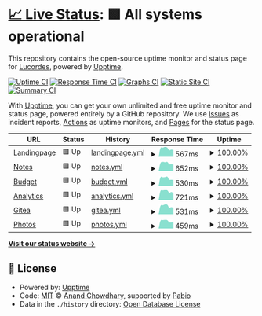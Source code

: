 # [📈 Live Status](https://status.lucacordes.com): <!--live status--> **🟩 All systems operational**

This repository contains the open-source uptime monitor and status page for [Lucordes](https://status.lucacordes.com), powered by [Upptime](https://github.com/upptime/upptime).

[![Uptime CI](https://github.com/lucordes/lucordes.github.io/workflows/Uptime%20CI/badge.svg)](https://github.com/lucordes/lucordes.github.io/actions?query=workflow%3A%22Uptime+CI%22)
[![Response Time CI](https://github.com/lucordes/lucordes.github.io/workflows/Response%20Time%20CI/badge.svg)](https://github.com/lucordes/lucordes.github.io/actions?query=workflow%3A%22Response+Time+CI%22)
[![Graphs CI](https://github.com/lucordes/lucordes.github.io/workflows/Graphs%20CI/badge.svg)](https://github.com/lucordes/lucordes.github.io/actions?query=workflow%3A%22Graphs+CI%22)
[![Static Site CI](https://github.com/lucordes/lucordes.github.io/workflows/Static%20Site%20CI/badge.svg)](https://github.com/lucordes/lucordes.github.io/actions?query=workflow%3A%22Static+Site+CI%22)
[![Summary CI](https://github.com/lucordes/lucordes.github.io/workflows/Summary%20CI/badge.svg)](https://github.com/lucordes/lucordes.github.io/actions?query=workflow%3A%22Summary+CI%22)

With [Upptime](https://upptime.js.org), you can get your own unlimited and free uptime monitor and status page, powered entirely by a GitHub repository. We use [Issues](https://github.com/lucordes/lucordes.github.io/issues) as incident reports, [Actions](https://github.com/lucordes/lucordes.github.io/actions) as uptime monitors, and [Pages](https://status.lucacordes.com) for the status page.

<!--start: status pages-->
<!-- This summary is generated by Upptime (https://github.com/upptime/upptime) -->
<!-- Do not edit this manually, your changes will be overwritten -->
<!-- prettier-ignore -->
| URL | Status | History | Response Time | Uptime |
| --- | ------ | ------- | ------------- | ------ |
| <img alt="" src="https://icons.duckduckgo.com/ip3/www.lucacordes.com.ico" height="13"> [Landingpage](https://www.lucacordes.com) | 🟩 Up | [landingpage.yml](https://github.com/lucordes/lucordes.github.io/commits/HEAD/history/landingpage.yml) | <details><summary><img alt="Response time graph" src="./graphs/landingpage/response-time-week.png" height="20"> 567ms</summary><br><a href="https://status.lucacordes.com/history/landingpage"><img alt="Response time 567" src="https://img.shields.io/endpoint?url=https%3A%2F%2Fraw.githubusercontent.com%2Flucordes%2Flucordes.github.io%2FHEAD%2Fapi%2Flandingpage%2Fresponse-time.json"></a><br><a href="https://status.lucacordes.com/history/landingpage"><img alt="24-hour response time 567" src="https://img.shields.io/endpoint?url=https%3A%2F%2Fraw.githubusercontent.com%2Flucordes%2Flucordes.github.io%2FHEAD%2Fapi%2Flandingpage%2Fresponse-time-day.json"></a><br><a href="https://status.lucacordes.com/history/landingpage"><img alt="7-day response time 567" src="https://img.shields.io/endpoint?url=https%3A%2F%2Fraw.githubusercontent.com%2Flucordes%2Flucordes.github.io%2FHEAD%2Fapi%2Flandingpage%2Fresponse-time-week.json"></a><br><a href="https://status.lucacordes.com/history/landingpage"><img alt="30-day response time 567" src="https://img.shields.io/endpoint?url=https%3A%2F%2Fraw.githubusercontent.com%2Flucordes%2Flucordes.github.io%2FHEAD%2Fapi%2Flandingpage%2Fresponse-time-month.json"></a><br><a href="https://status.lucacordes.com/history/landingpage"><img alt="1-year response time 567" src="https://img.shields.io/endpoint?url=https%3A%2F%2Fraw.githubusercontent.com%2Flucordes%2Flucordes.github.io%2FHEAD%2Fapi%2Flandingpage%2Fresponse-time-year.json"></a></details> | <details><summary><a href="https://status.lucacordes.com/history/landingpage">100.00%</a></summary><a href="https://status.lucacordes.com/history/landingpage"><img alt="All-time uptime 100.00%" src="https://img.shields.io/endpoint?url=https%3A%2F%2Fraw.githubusercontent.com%2Flucordes%2Flucordes.github.io%2FHEAD%2Fapi%2Flandingpage%2Fuptime.json"></a><br><a href="https://status.lucacordes.com/history/landingpage"><img alt="24-hour uptime 100.00%" src="https://img.shields.io/endpoint?url=https%3A%2F%2Fraw.githubusercontent.com%2Flucordes%2Flucordes.github.io%2FHEAD%2Fapi%2Flandingpage%2Fuptime-day.json"></a><br><a href="https://status.lucacordes.com/history/landingpage"><img alt="7-day uptime 100.00%" src="https://img.shields.io/endpoint?url=https%3A%2F%2Fraw.githubusercontent.com%2Flucordes%2Flucordes.github.io%2FHEAD%2Fapi%2Flandingpage%2Fuptime-week.json"></a><br><a href="https://status.lucacordes.com/history/landingpage"><img alt="30-day uptime 100.00%" src="https://img.shields.io/endpoint?url=https%3A%2F%2Fraw.githubusercontent.com%2Flucordes%2Flucordes.github.io%2FHEAD%2Fapi%2Flandingpage%2Fuptime-month.json"></a><br><a href="https://status.lucacordes.com/history/landingpage"><img alt="1-year uptime 100.00%" src="https://img.shields.io/endpoint?url=https%3A%2F%2Fraw.githubusercontent.com%2Flucordes%2Flucordes.github.io%2FHEAD%2Fapi%2Flandingpage%2Fuptime-year.json"></a></details>
| <img alt="" src="https://icons.duckduckgo.com/ip3/notes.lucacordes.com.ico" height="13"> [Notes](https://notes.lucacordes.com) | 🟩 Up | [notes.yml](https://github.com/lucordes/lucordes.github.io/commits/HEAD/history/notes.yml) | <details><summary><img alt="Response time graph" src="./graphs/notes/response-time-week.png" height="20"> 652ms</summary><br><a href="https://status.lucacordes.com/history/notes"><img alt="Response time 652" src="https://img.shields.io/endpoint?url=https%3A%2F%2Fraw.githubusercontent.com%2Flucordes%2Flucordes.github.io%2FHEAD%2Fapi%2Fnotes%2Fresponse-time.json"></a><br><a href="https://status.lucacordes.com/history/notes"><img alt="24-hour response time 652" src="https://img.shields.io/endpoint?url=https%3A%2F%2Fraw.githubusercontent.com%2Flucordes%2Flucordes.github.io%2FHEAD%2Fapi%2Fnotes%2Fresponse-time-day.json"></a><br><a href="https://status.lucacordes.com/history/notes"><img alt="7-day response time 652" src="https://img.shields.io/endpoint?url=https%3A%2F%2Fraw.githubusercontent.com%2Flucordes%2Flucordes.github.io%2FHEAD%2Fapi%2Fnotes%2Fresponse-time-week.json"></a><br><a href="https://status.lucacordes.com/history/notes"><img alt="30-day response time 652" src="https://img.shields.io/endpoint?url=https%3A%2F%2Fraw.githubusercontent.com%2Flucordes%2Flucordes.github.io%2FHEAD%2Fapi%2Fnotes%2Fresponse-time-month.json"></a><br><a href="https://status.lucacordes.com/history/notes"><img alt="1-year response time 652" src="https://img.shields.io/endpoint?url=https%3A%2F%2Fraw.githubusercontent.com%2Flucordes%2Flucordes.github.io%2FHEAD%2Fapi%2Fnotes%2Fresponse-time-year.json"></a></details> | <details><summary><a href="https://status.lucacordes.com/history/notes">100.00%</a></summary><a href="https://status.lucacordes.com/history/notes"><img alt="All-time uptime 100.00%" src="https://img.shields.io/endpoint?url=https%3A%2F%2Fraw.githubusercontent.com%2Flucordes%2Flucordes.github.io%2FHEAD%2Fapi%2Fnotes%2Fuptime.json"></a><br><a href="https://status.lucacordes.com/history/notes"><img alt="24-hour uptime 100.00%" src="https://img.shields.io/endpoint?url=https%3A%2F%2Fraw.githubusercontent.com%2Flucordes%2Flucordes.github.io%2FHEAD%2Fapi%2Fnotes%2Fuptime-day.json"></a><br><a href="https://status.lucacordes.com/history/notes"><img alt="7-day uptime 100.00%" src="https://img.shields.io/endpoint?url=https%3A%2F%2Fraw.githubusercontent.com%2Flucordes%2Flucordes.github.io%2FHEAD%2Fapi%2Fnotes%2Fuptime-week.json"></a><br><a href="https://status.lucacordes.com/history/notes"><img alt="30-day uptime 100.00%" src="https://img.shields.io/endpoint?url=https%3A%2F%2Fraw.githubusercontent.com%2Flucordes%2Flucordes.github.io%2FHEAD%2Fapi%2Fnotes%2Fuptime-month.json"></a><br><a href="https://status.lucacordes.com/history/notes"><img alt="1-year uptime 100.00%" src="https://img.shields.io/endpoint?url=https%3A%2F%2Fraw.githubusercontent.com%2Flucordes%2Flucordes.github.io%2FHEAD%2Fapi%2Fnotes%2Fuptime-year.json"></a></details>
| <img alt="" src="https://icons.duckduckgo.com/ip3/budget.lucacordes.com.ico" height="13"> [Budget](https://budget.lucacordes.com) | 🟩 Up | [budget.yml](https://github.com/lucordes/lucordes.github.io/commits/HEAD/history/budget.yml) | <details><summary><img alt="Response time graph" src="./graphs/budget/response-time-week.png" height="20"> 530ms</summary><br><a href="https://status.lucacordes.com/history/budget"><img alt="Response time 530" src="https://img.shields.io/endpoint?url=https%3A%2F%2Fraw.githubusercontent.com%2Flucordes%2Flucordes.github.io%2FHEAD%2Fapi%2Fbudget%2Fresponse-time.json"></a><br><a href="https://status.lucacordes.com/history/budget"><img alt="24-hour response time 530" src="https://img.shields.io/endpoint?url=https%3A%2F%2Fraw.githubusercontent.com%2Flucordes%2Flucordes.github.io%2FHEAD%2Fapi%2Fbudget%2Fresponse-time-day.json"></a><br><a href="https://status.lucacordes.com/history/budget"><img alt="7-day response time 530" src="https://img.shields.io/endpoint?url=https%3A%2F%2Fraw.githubusercontent.com%2Flucordes%2Flucordes.github.io%2FHEAD%2Fapi%2Fbudget%2Fresponse-time-week.json"></a><br><a href="https://status.lucacordes.com/history/budget"><img alt="30-day response time 530" src="https://img.shields.io/endpoint?url=https%3A%2F%2Fraw.githubusercontent.com%2Flucordes%2Flucordes.github.io%2FHEAD%2Fapi%2Fbudget%2Fresponse-time-month.json"></a><br><a href="https://status.lucacordes.com/history/budget"><img alt="1-year response time 530" src="https://img.shields.io/endpoint?url=https%3A%2F%2Fraw.githubusercontent.com%2Flucordes%2Flucordes.github.io%2FHEAD%2Fapi%2Fbudget%2Fresponse-time-year.json"></a></details> | <details><summary><a href="https://status.lucacordes.com/history/budget">100.00%</a></summary><a href="https://status.lucacordes.com/history/budget"><img alt="All-time uptime 100.00%" src="https://img.shields.io/endpoint?url=https%3A%2F%2Fraw.githubusercontent.com%2Flucordes%2Flucordes.github.io%2FHEAD%2Fapi%2Fbudget%2Fuptime.json"></a><br><a href="https://status.lucacordes.com/history/budget"><img alt="24-hour uptime 100.00%" src="https://img.shields.io/endpoint?url=https%3A%2F%2Fraw.githubusercontent.com%2Flucordes%2Flucordes.github.io%2FHEAD%2Fapi%2Fbudget%2Fuptime-day.json"></a><br><a href="https://status.lucacordes.com/history/budget"><img alt="7-day uptime 100.00%" src="https://img.shields.io/endpoint?url=https%3A%2F%2Fraw.githubusercontent.com%2Flucordes%2Flucordes.github.io%2FHEAD%2Fapi%2Fbudget%2Fuptime-week.json"></a><br><a href="https://status.lucacordes.com/history/budget"><img alt="30-day uptime 100.00%" src="https://img.shields.io/endpoint?url=https%3A%2F%2Fraw.githubusercontent.com%2Flucordes%2Flucordes.github.io%2FHEAD%2Fapi%2Fbudget%2Fuptime-month.json"></a><br><a href="https://status.lucacordes.com/history/budget"><img alt="1-year uptime 100.00%" src="https://img.shields.io/endpoint?url=https%3A%2F%2Fraw.githubusercontent.com%2Flucordes%2Flucordes.github.io%2FHEAD%2Fapi%2Fbudget%2Fuptime-year.json"></a></details>
| <img alt="" src="https://icons.duckduckgo.com/ip3/analytics.lucacordes.com.ico" height="13"> [Analytics](https://analytics.lucacordes.com) | 🟩 Up | [analytics.yml](https://github.com/lucordes/lucordes.github.io/commits/HEAD/history/analytics.yml) | <details><summary><img alt="Response time graph" src="./graphs/analytics/response-time-week.png" height="20"> 721ms</summary><br><a href="https://status.lucacordes.com/history/analytics"><img alt="Response time 721" src="https://img.shields.io/endpoint?url=https%3A%2F%2Fraw.githubusercontent.com%2Flucordes%2Flucordes.github.io%2FHEAD%2Fapi%2Fanalytics%2Fresponse-time.json"></a><br><a href="https://status.lucacordes.com/history/analytics"><img alt="24-hour response time 721" src="https://img.shields.io/endpoint?url=https%3A%2F%2Fraw.githubusercontent.com%2Flucordes%2Flucordes.github.io%2FHEAD%2Fapi%2Fanalytics%2Fresponse-time-day.json"></a><br><a href="https://status.lucacordes.com/history/analytics"><img alt="7-day response time 721" src="https://img.shields.io/endpoint?url=https%3A%2F%2Fraw.githubusercontent.com%2Flucordes%2Flucordes.github.io%2FHEAD%2Fapi%2Fanalytics%2Fresponse-time-week.json"></a><br><a href="https://status.lucacordes.com/history/analytics"><img alt="30-day response time 721" src="https://img.shields.io/endpoint?url=https%3A%2F%2Fraw.githubusercontent.com%2Flucordes%2Flucordes.github.io%2FHEAD%2Fapi%2Fanalytics%2Fresponse-time-month.json"></a><br><a href="https://status.lucacordes.com/history/analytics"><img alt="1-year response time 721" src="https://img.shields.io/endpoint?url=https%3A%2F%2Fraw.githubusercontent.com%2Flucordes%2Flucordes.github.io%2FHEAD%2Fapi%2Fanalytics%2Fresponse-time-year.json"></a></details> | <details><summary><a href="https://status.lucacordes.com/history/analytics">100.00%</a></summary><a href="https://status.lucacordes.com/history/analytics"><img alt="All-time uptime 100.00%" src="https://img.shields.io/endpoint?url=https%3A%2F%2Fraw.githubusercontent.com%2Flucordes%2Flucordes.github.io%2FHEAD%2Fapi%2Fanalytics%2Fuptime.json"></a><br><a href="https://status.lucacordes.com/history/analytics"><img alt="24-hour uptime 100.00%" src="https://img.shields.io/endpoint?url=https%3A%2F%2Fraw.githubusercontent.com%2Flucordes%2Flucordes.github.io%2FHEAD%2Fapi%2Fanalytics%2Fuptime-day.json"></a><br><a href="https://status.lucacordes.com/history/analytics"><img alt="7-day uptime 100.00%" src="https://img.shields.io/endpoint?url=https%3A%2F%2Fraw.githubusercontent.com%2Flucordes%2Flucordes.github.io%2FHEAD%2Fapi%2Fanalytics%2Fuptime-week.json"></a><br><a href="https://status.lucacordes.com/history/analytics"><img alt="30-day uptime 100.00%" src="https://img.shields.io/endpoint?url=https%3A%2F%2Fraw.githubusercontent.com%2Flucordes%2Flucordes.github.io%2FHEAD%2Fapi%2Fanalytics%2Fuptime-month.json"></a><br><a href="https://status.lucacordes.com/history/analytics"><img alt="1-year uptime 100.00%" src="https://img.shields.io/endpoint?url=https%3A%2F%2Fraw.githubusercontent.com%2Flucordes%2Flucordes.github.io%2FHEAD%2Fapi%2Fanalytics%2Fuptime-year.json"></a></details>
| <img alt="" src="https://icons.duckduckgo.com/ip3/git.lucacordes.com.ico" height="13"> [Gitea](https://git.lucacordes.com) | 🟩 Up | [gitea.yml](https://github.com/lucordes/lucordes.github.io/commits/HEAD/history/gitea.yml) | <details><summary><img alt="Response time graph" src="./graphs/gitea/response-time-week.png" height="20"> 531ms</summary><br><a href="https://status.lucacordes.com/history/gitea"><img alt="Response time 531" src="https://img.shields.io/endpoint?url=https%3A%2F%2Fraw.githubusercontent.com%2Flucordes%2Flucordes.github.io%2FHEAD%2Fapi%2Fgitea%2Fresponse-time.json"></a><br><a href="https://status.lucacordes.com/history/gitea"><img alt="24-hour response time 531" src="https://img.shields.io/endpoint?url=https%3A%2F%2Fraw.githubusercontent.com%2Flucordes%2Flucordes.github.io%2FHEAD%2Fapi%2Fgitea%2Fresponse-time-day.json"></a><br><a href="https://status.lucacordes.com/history/gitea"><img alt="7-day response time 531" src="https://img.shields.io/endpoint?url=https%3A%2F%2Fraw.githubusercontent.com%2Flucordes%2Flucordes.github.io%2FHEAD%2Fapi%2Fgitea%2Fresponse-time-week.json"></a><br><a href="https://status.lucacordes.com/history/gitea"><img alt="30-day response time 531" src="https://img.shields.io/endpoint?url=https%3A%2F%2Fraw.githubusercontent.com%2Flucordes%2Flucordes.github.io%2FHEAD%2Fapi%2Fgitea%2Fresponse-time-month.json"></a><br><a href="https://status.lucacordes.com/history/gitea"><img alt="1-year response time 531" src="https://img.shields.io/endpoint?url=https%3A%2F%2Fraw.githubusercontent.com%2Flucordes%2Flucordes.github.io%2FHEAD%2Fapi%2Fgitea%2Fresponse-time-year.json"></a></details> | <details><summary><a href="https://status.lucacordes.com/history/gitea">100.00%</a></summary><a href="https://status.lucacordes.com/history/gitea"><img alt="All-time uptime 100.00%" src="https://img.shields.io/endpoint?url=https%3A%2F%2Fraw.githubusercontent.com%2Flucordes%2Flucordes.github.io%2FHEAD%2Fapi%2Fgitea%2Fuptime.json"></a><br><a href="https://status.lucacordes.com/history/gitea"><img alt="24-hour uptime 100.00%" src="https://img.shields.io/endpoint?url=https%3A%2F%2Fraw.githubusercontent.com%2Flucordes%2Flucordes.github.io%2FHEAD%2Fapi%2Fgitea%2Fuptime-day.json"></a><br><a href="https://status.lucacordes.com/history/gitea"><img alt="7-day uptime 100.00%" src="https://img.shields.io/endpoint?url=https%3A%2F%2Fraw.githubusercontent.com%2Flucordes%2Flucordes.github.io%2FHEAD%2Fapi%2Fgitea%2Fuptime-week.json"></a><br><a href="https://status.lucacordes.com/history/gitea"><img alt="30-day uptime 100.00%" src="https://img.shields.io/endpoint?url=https%3A%2F%2Fraw.githubusercontent.com%2Flucordes%2Flucordes.github.io%2FHEAD%2Fapi%2Fgitea%2Fuptime-month.json"></a><br><a href="https://status.lucacordes.com/history/gitea"><img alt="1-year uptime 100.00%" src="https://img.shields.io/endpoint?url=https%3A%2F%2Fraw.githubusercontent.com%2Flucordes%2Flucordes.github.io%2FHEAD%2Fapi%2Fgitea%2Fuptime-year.json"></a></details>
| <img alt="" src="https://icons.duckduckgo.com/ip3/photos.lucacordes.com.ico" height="13"> [Photos](https://photos.lucacordes.com) | 🟩 Up | [photos.yml](https://github.com/lucordes/lucordes.github.io/commits/HEAD/history/photos.yml) | <details><summary><img alt="Response time graph" src="./graphs/photos/response-time-week.png" height="20"> 459ms</summary><br><a href="https://status.lucacordes.com/history/photos"><img alt="Response time 459" src="https://img.shields.io/endpoint?url=https%3A%2F%2Fraw.githubusercontent.com%2Flucordes%2Flucordes.github.io%2FHEAD%2Fapi%2Fphotos%2Fresponse-time.json"></a><br><a href="https://status.lucacordes.com/history/photos"><img alt="24-hour response time 459" src="https://img.shields.io/endpoint?url=https%3A%2F%2Fraw.githubusercontent.com%2Flucordes%2Flucordes.github.io%2FHEAD%2Fapi%2Fphotos%2Fresponse-time-day.json"></a><br><a href="https://status.lucacordes.com/history/photos"><img alt="7-day response time 459" src="https://img.shields.io/endpoint?url=https%3A%2F%2Fraw.githubusercontent.com%2Flucordes%2Flucordes.github.io%2FHEAD%2Fapi%2Fphotos%2Fresponse-time-week.json"></a><br><a href="https://status.lucacordes.com/history/photos"><img alt="30-day response time 459" src="https://img.shields.io/endpoint?url=https%3A%2F%2Fraw.githubusercontent.com%2Flucordes%2Flucordes.github.io%2FHEAD%2Fapi%2Fphotos%2Fresponse-time-month.json"></a><br><a href="https://status.lucacordes.com/history/photos"><img alt="1-year response time 459" src="https://img.shields.io/endpoint?url=https%3A%2F%2Fraw.githubusercontent.com%2Flucordes%2Flucordes.github.io%2FHEAD%2Fapi%2Fphotos%2Fresponse-time-year.json"></a></details> | <details><summary><a href="https://status.lucacordes.com/history/photos">100.00%</a></summary><a href="https://status.lucacordes.com/history/photos"><img alt="All-time uptime 100.00%" src="https://img.shields.io/endpoint?url=https%3A%2F%2Fraw.githubusercontent.com%2Flucordes%2Flucordes.github.io%2FHEAD%2Fapi%2Fphotos%2Fuptime.json"></a><br><a href="https://status.lucacordes.com/history/photos"><img alt="24-hour uptime 100.00%" src="https://img.shields.io/endpoint?url=https%3A%2F%2Fraw.githubusercontent.com%2Flucordes%2Flucordes.github.io%2FHEAD%2Fapi%2Fphotos%2Fuptime-day.json"></a><br><a href="https://status.lucacordes.com/history/photos"><img alt="7-day uptime 100.00%" src="https://img.shields.io/endpoint?url=https%3A%2F%2Fraw.githubusercontent.com%2Flucordes%2Flucordes.github.io%2FHEAD%2Fapi%2Fphotos%2Fuptime-week.json"></a><br><a href="https://status.lucacordes.com/history/photos"><img alt="30-day uptime 100.00%" src="https://img.shields.io/endpoint?url=https%3A%2F%2Fraw.githubusercontent.com%2Flucordes%2Flucordes.github.io%2FHEAD%2Fapi%2Fphotos%2Fuptime-month.json"></a><br><a href="https://status.lucacordes.com/history/photos"><img alt="1-year uptime 100.00%" src="https://img.shields.io/endpoint?url=https%3A%2F%2Fraw.githubusercontent.com%2Flucordes%2Flucordes.github.io%2FHEAD%2Fapi%2Fphotos%2Fuptime-year.json"></a></details>

<!--end: status pages-->

[**Visit our status website →**](https://status.lucacordes.com)

## 📄 License

- Powered by: [Upptime](https://github.com/upptime/upptime)
- Code: [MIT](./LICENSE) © [Anand Chowdhary](https://anandchowdhary.com), supported by [Pabio](https://pabio.com)
- Data in the `./history` directory: [Open Database License](https://opendatacommons.org/licenses/odbl/1-0/)

